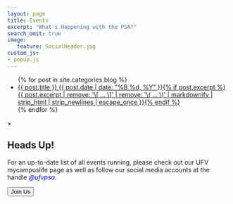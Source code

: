 ```yaml
---
layout: page
title: Events
excerpt: "What's Happening with the PSA?"
search_omit: true
image:
   feature: SocialHeader.jpg
custom_js:
- popup.js
---
```


<link rel="stylesheet" href="{{ site.baseurl }}/assets/css/popup.css" />
<!--<link rel="stylesheet" href="{{ '/assets/css/popup.css' | relative_url }}"/>-->

<ul class="post-list">
{% for post in site.categories.blog %} 
  <li><article><a href="{{ site.url }}{{ post.url }}">{{ post.title }} <span class="entry-date"><time datetime="{{ post.date | date_to_xmlschema }}">{{ post.date | date: "%B %d, %Y" }}</time></span>{% if post.excerpt %} <span class="excerpt">{{ post.excerpt | remove: '\[ ... \]' | remove: '\( ... \)' | markdownify | strip_html | strip_newlines | escape_once }}</span>{% endif %}</a></article></li>
{% endfor %}
</ul>

<div id="myModal" class="modal">
  <div class="modal-content">
    <div class="modal-header">
      <span class="close">&times;</span>
      <h2>Heads Up!</h2>
      <a href="{{ site.baseurl }}/images/email.png" id="logo"></a>
    </div>
    <div class="modal-body">
      <p>For an up-to-date list of all events running, please check out 
	  our UFV mycampuslife page as well as follow our social media accounts 
	  at the handle <em style="color: blue;">@ufvpsa.</em></p>
    </div>
    <div class="modal-footer">
      <button class="myBtn" onclick="window.location.href='https://ufv.campuslabs.ca/engage/organization/ufvpsa'">Join Us</button>
    </div>
  </div>
</div>